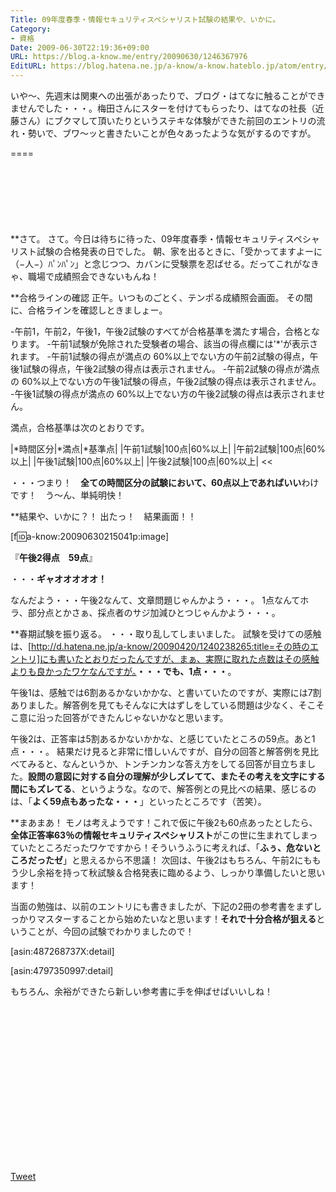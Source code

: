 ```yaml
---
Title: 09年度春季・情報セキュリティスペシャリスト試験の結果や、いかに。
Category:
- 資格
Date: 2009-06-30T22:19:36+09:00
URL: https://blog.a-know.me/entry/20090630/1246367976
EditURL: https://blog.hatena.ne.jp/a-know/a-know.hateblo.jp/atom/entry/12921228815727980023
---
```


いや〜、先週末は関東への出張があったりで、ブログ・はてなに触ることができませんでした・・・。梅田さんにスターを付けてもらったり、はてなの社長（近藤さん）にブクマして頂いたりというステキな体験ができた前回のエントリの流れ・勢いで、ブワ〜ッと書きたいことが色々あったような気がするのですが。

====

<script async src="//pagead2.googlesyndication.com/pagead/js/adsbygoogle.js"></script>
<!-- article-top -->
<ins class="adsbygoogle"
     style="display:inline-block;width:728px;height:90px"
     data-ad-client="ca-pub-3463034538369189"
     data-ad-slot="8367620130"></ins>
<script>
(adsbygoogle = window.adsbygoogle || []).push({});
</script>


**さて。
さて。今日は待ちに待った、09年度春季・情報セキュリティスペシャリスト試験の合格発表の日でした。
朝、家を出るときに、「受かってますよーに（−人−）ﾊﾟﾝﾊﾟﾝ」と念じつつ、カバンに受験票を忍ばせる。だってこれがなきゃ、職場で成績照会できないもんね！


**合格ラインの確認
正午。いつものごとく、テンポる成績照会画面。
その間に、合格ラインを確認しときましょー。


>>
-午前1，午前2，午後1，午後2試験のすべてが合格基準を満たす場合，合格となります。
-午前1試験が免除された受験者の場合、該当の得点欄には'*'が表示されます。
-午前1試験の得点が満点の 60%以上でない方の午前2試験の得点，午後1試験の得点，午後2試験の得点は表示されません。
-午前2試験の得点が満点の 60%以上でない方の午後1試験の得点，午後2試験の得点は表示されません。
-午後1試験の得点が満点の 60%以上でない方の午後2試験の得点は表示されません。

満点，合格基準は次のとおりです。

|*時間区分|*満点|*基準点|
|午前1試験|100点|60%以上|
|午前2試験|100点|60%以上|
|午後1試験|100点|60%以上|
|午後2試験|100点|60%以上| 
<<


・・・つまり！　<span style="font-weight:bold;">全ての時間区分の試験において、60点以上であればいい</span>わけです！　う〜ん、単純明快！


**結果や、いかに？！
出たっ！　結果画面！！


[f:id:a-know:20090630215041p:image]


『<span style="font-weight:bold;">午後2得点　59点</span>』


・・・<span style="font-weight:bold;">ギャオオオオオ！</span>


なんだよう・・・午後2なんて、文章問題じゃんかよう・・・。
1点なんてホラ、部分点とかさぁ、採点者のサジ加減ひとつじゃんかよう・・・。


**春期試験を振り返る。
・・・取り乱してしまいました。
試験を受けての感触は、[http://d.hatena.ne.jp/a-know/20090420/1240238265:title=その時のエントリ]にも書いたとおりだったんですが、まぁ、実際に取れた点数はその感触よりも良かったワケなんですが。<span style="font-weight:bold;">・・・でも、1点・・・</span>。

午後1は、感触では6割あるかないかかな、と書いていたのですが、実際には7割ありました。解答例を見てもそんなに大はずしをしている問題は少なく、そこそこ意に沿った回答ができたんじゃないかなと思います。

午後2は、正答率は5割あるかないかかな、と感じていたところの59点。あと1点・・・。
結果だけ見ると非常に惜しいんですが、自分の回答と解答例を見比べてみると、なんというか、トンチンカンな答え方をしてる回答が目立ちました。<span style="font-weight:bold;">設問の意図に対する自分の理解が少しズレてて、またその考えを文字にする間にもズレてる</span>、というような。なので、解答例との見比べの結果、感じるのは、「<span style="font-weight:bold;">よく59点もあったな・・・</span>」といったところです（苦笑）。


**まあまあ！
モノは考えようです！これで仮に午後2も60点あったとしたら、<span style="font-weight:bold;">全体正答率63％の情報セキュリティスペシャリスト</span>がこの世に生まれてしまっていたところだったワケですから！そういうふうに考えれば、「<span style="font-weight:bold;">ふぅ、危ないところだったゼ</span>」と思えるから不思議！
次回は、午後2はもちろん、午前2にももう少し余裕を持って秋試験＆合格発表に臨めるよう、しっかり準備したいと思います！

当面の勉強は、以前のエントリにも書きましたが、下記の2冊の参考書をまずしっかりマスターすることから始めたいなと思います！<span style="font-weight:bold;">それで十分合格が狙える</span>ということが、今回の試験でわかりましたので！

[asin:487268737X:detail]

[asin:4797350997:detail]


もちろん、余裕ができたら新しい参考書に手を伸ばせばいいしね！


<script async src="//pagead2.googlesyndication.com/pagead/js/adsbygoogle.js"></script>
<!-- article-bottom2 -->
<ins class="adsbygoogle"
     style="display:inline-block;width:300px;height:250px"
     data-ad-client="ca-pub-3463034538369189"
     data-ad-slot="5274552934"></ins>
<script>
(adsbygoogle = window.adsbygoogle || []).push({});
</script>


<a href="http://twitter.com/share" class="twitter-share-button" data-count="horizontal" data-via="a_know" data-related="CDiT_info" data-lang="ja">Tweet</a><script type="text/javascript" src="//platform.twitter.com/widgets.js"></script>


<script src="https://moshi-moshi.moshimo.works/moshimoshi/a_know_blog/20090630-1246367976?title=09%E5%B9%B4%E5%BA%A6%E6%98%A5%E5%AD%A3%E3%83%BB%E6%83%85%E5%A0%B1%E3%82%BB%E3%82%AD%E3%83%A5%E3%83%AA%E3%83%86%E3%82%A3%E3%82%B9%E3%83%9A%E3%82%B7%E3%83%A3%E3%83%AA%E3%82%B9%E3%83%88%E8%A9%A6%E9%A8%93%E3%81%AE%E7%B5%90%E6%9E%9C%E3%82%84%E3%80%81%E3%81%84%E3%81%8B%E3%81%AB%E3%80%82"></script>
